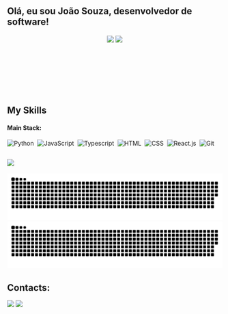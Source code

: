 ## Olá, eu sou João Souza, desenvolvedor de software!
<div  align="center" style="margin-bottom:100px">
  <img width=55% align="center"  src="https://github-readme-streak-stats.herokuapp.com?user=JoaoSouza9&theme=radical&mode=weekly" />
  <img width=40% align="center" src="[github-readme-stats-git-main-JoaoSouza9.vercel.app](https://github-readme-stats-joao-souzas-projects-b85532e2.vercel.app/)/api/top-langs/username=JoaoSouza9&show_icons=true&theme=radical&layout=compact" />
 </div>
 
 
 &nbsp;
 &nbsp;
 
## My Skills

#### Main Stack:

![Python](https://img.shields.io/badge/Python-14354C?style=for-the-badge&logo=python&logoColor=white)&nbsp;
![JavaScript](https://img.shields.io/badge/JavaScript-F7DF1E?style=for-the-badge&logo=javascript&logoColor=black)&nbsp;
![Typescript](https://img.shields.io/badge/TypeScript-007ACC?style=for-the-badge&logo=typescript&logoColor=white)&nbsp;
![HTML](https://img.shields.io/badge/HTML5-E34F26?style=for-the-badge&logo=html5&logoColor=white)&nbsp;
![CSS](https://img.shields.io/badge/CSS3-1572B6?style=for-the-badge&logo=css3&logoColor=white)&nbsp;
![React.js](https://img.shields.io/badge/React-20232A?style=for-the-badge&logo=react&logoColor=61DAFB)&nbsp;
![Git](https://img.shields.io/badge/GIT-E44C30?style=for-the-badge&logo=git&logoColor=white)&nbsp;
  
  ##
 
<div> 
  <a href="https://www.linkedin.com/in/joao-souza98/" target="_blank"><img src="https://img.shields.io/badge/-LinkedIn-%230077B5?style=for-the-badge&logo=linkedin&logoColor=white" target="_blank"></a> 
  
  ![github contribution grid snake animation](https://raw.githubusercontent.com/JoaoSouza9/JoaoSouza9/output/github-contribution-grid-snake-dark.svg#gh-dark-mode-only)
  ![github contribution grid snake animation](https://raw.githubusercontent.com/JoaoSouza9/JoaoSouza9/output/github-contribution-grid-snake.svg#gh-light-mode-only)
 
</div>

## Contacts:
<a href = "mailto:joaovictor.souza2013@gmail.com"> <img src="https://img.shields.io/badge/-Gmail-%23333?style=for-the-badge&logo=gmail&logoColor=white" target="_blank"></a>
<a href="https://www.linkedin.com/in/joao-souza98/" target="_blank"><img src="https://img.shields.io/badge/-LinkedIn-%230077B5?style=for-the-badge&logo=linkedin&logoColor=white"  target="_blank"></a> 
